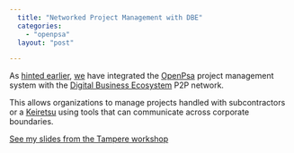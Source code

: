 ```yaml
---
  title: "Networked Project Management with DBE"
  categories: 
    - "openpsa"
  layout: "post"

---
```

As [hinted earlier][1], [we][2] have integrated the [OpenPsa][3] project management system with the [Digital Business Ecosystem][4] P2P network.

This allows organizations to manage projects handled with subcontractors or a [Keiretsu][5] using tools that can communicate across corporate boundaries.

[See my slides from the Tampere workshop](https://d2vqpl3tx84ay5.cloudfront.net/OpenPsa_DBE_20051031.pdf)

[1]: http://bergie.iki.fi/midcom-permalink-e2013160d6917134fccde027b51b1508
[2]: http://www.nemein.com/
[3]: http://www.openpsa.org/
[4]: http://www.digitalecosystem.org/
[5]: http://en.wikipedia.org/wiki/Keiretsu
